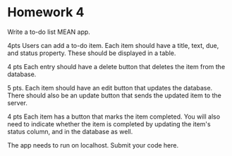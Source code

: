 # Homework 4

Write a to-do list MEAN app.

4pts Users can add a to-do item. Each item should have a title, text, due, and status property. These should be displayed in a table.

4 pts Each entry should have a delete button that deletes the item from the database.

5 pts. Each item should have an edit  button that updates the database. There should also be an update button that sends the updated item to the server.

4 pts Each item has a button that marks the item completed. You will also need to indicate whether the item is completed by updating the item's status column, and in the database as well.

The app needs to run on localhost. Submit your code here.
